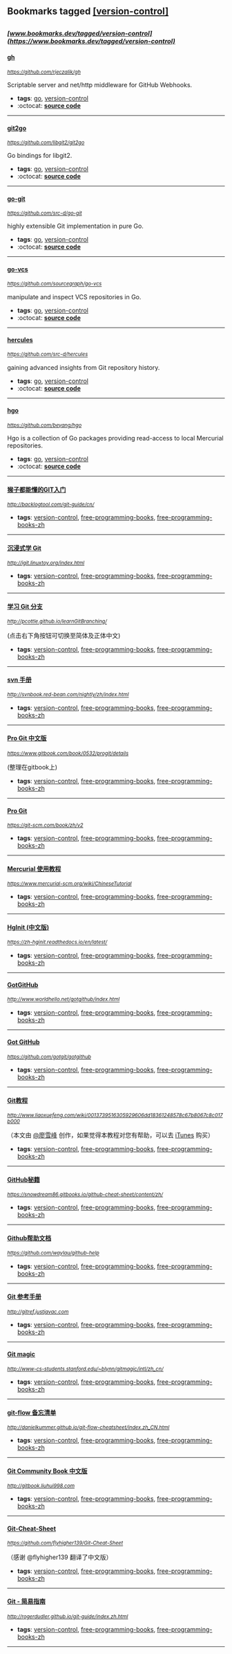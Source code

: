 ## Bookmarks tagged [[version-control]](https://www.bookmarks.dev?q=[version-control])

_<sup><sup>[www.bookmarks.dev/tagged/version-control](https://www.bookmarks.dev/tagged/version-control)</sup></sup>_
---
#### [gh](https://github.com/rjeczalik/gh)
_<sup>https://github.com/rjeczalik/gh</sup>_

Scriptable server and net/http middleware for GitHub Webhooks.
* **tags**: [go](../tagged/go.md), [version-control](../tagged/version-control.md)
* :octocat: **[source code](https://github.com/rjeczalik/gh)**
---
#### [git2go](https://github.com/libgit2/git2go)
_<sup>https://github.com/libgit2/git2go</sup>_

Go bindings for libgit2.
* **tags**: [go](../tagged/go.md), [version-control](../tagged/version-control.md)
* :octocat: **[source code](https://github.com/libgit2/git2go)**
---
#### [go-git](https://github.com/src-d/go-git)
_<sup>https://github.com/src-d/go-git</sup>_

highly extensible Git implementation in pure Go.
* **tags**: [go](../tagged/go.md), [version-control](../tagged/version-control.md)
* :octocat: **[source code](https://github.com/src-d/go-git)**
---
#### [go-vcs](https://github.com/sourcegraph/go-vcs)
_<sup>https://github.com/sourcegraph/go-vcs</sup>_

manipulate and inspect VCS repositories in Go.
* **tags**: [go](../tagged/go.md), [version-control](../tagged/version-control.md)
* :octocat: **[source code](https://github.com/sourcegraph/go-vcs)**
---
#### [hercules](https://github.com/src-d/hercules)
_<sup>https://github.com/src-d/hercules</sup>_

gaining advanced insights from Git repository history.
* **tags**: [go](../tagged/go.md), [version-control](../tagged/version-control.md)
* :octocat: **[source code](https://github.com/src-d/hercules)**
---
#### [hgo](https://github.com/beyang/hgo)
_<sup>https://github.com/beyang/hgo</sup>_

Hgo is a collection of Go packages providing read-access to local Mercurial repositories.
* **tags**: [go](../tagged/go.md), [version-control](../tagged/version-control.md)
* :octocat: **[source code](https://github.com/beyang/hgo)**
---
#### [猴子都能懂的GIT入门](http://backlogtool.com/git-guide/cn/)
_<sup>http://backlogtool.com/git-guide/cn/</sup>_

* **tags**: [version-control](../tagged/version-control.md), [free-programming-books](../tagged/free-programming-books.md), [free-programming-books-zh](../tagged/free-programming-books-zh.md)
---
#### [沉浸式学 Git](http://igit.linuxtoy.org/index.html)
_<sup>http://igit.linuxtoy.org/index.html</sup>_

* **tags**: [version-control](../tagged/version-control.md), [free-programming-books](../tagged/free-programming-books.md), [free-programming-books-zh](../tagged/free-programming-books-zh.md)
---
#### [学习 Git 分支](http://pcottle.github.io/learnGitBranching/)
_<sup>http://pcottle.github.io/learnGitBranching/</sup>_

(点击右下角按钮可切换至简体及正体中文)
* **tags**: [version-control](../tagged/version-control.md), [free-programming-books](../tagged/free-programming-books.md), [free-programming-books-zh](../tagged/free-programming-books-zh.md)
---
#### [svn 手册](http://svnbook.red-bean.com/nightly/zh/index.html)
_<sup>http://svnbook.red-bean.com/nightly/zh/index.html</sup>_

* **tags**: [version-control](../tagged/version-control.md), [free-programming-books](../tagged/free-programming-books.md), [free-programming-books-zh](../tagged/free-programming-books-zh.md)
---
#### [Pro Git 中文版](https://www.gitbook.com/book/0532/progit/details)
_<sup>https://www.gitbook.com/book/0532/progit/details</sup>_

(整理在gitbook上)
* **tags**: [version-control](../tagged/version-control.md), [free-programming-books](../tagged/free-programming-books.md), [free-programming-books-zh](../tagged/free-programming-books-zh.md)
---
#### [Pro Git](https://git-scm.com/book/zh/v2)
_<sup>https://git-scm.com/book/zh/v2</sup>_

* **tags**: [version-control](../tagged/version-control.md), [free-programming-books](../tagged/free-programming-books.md), [free-programming-books-zh](../tagged/free-programming-books-zh.md)
---
#### [Mercurial 使用教程](https://www.mercurial-scm.org/wiki/ChineseTutorial)
_<sup>https://www.mercurial-scm.org/wiki/ChineseTutorial</sup>_

* **tags**: [version-control](../tagged/version-control.md), [free-programming-books](../tagged/free-programming-books.md), [free-programming-books-zh](../tagged/free-programming-books-zh.md)
---
#### [HgInit (中文版)](https://zh-hginit.readthedocs.io/en/latest/)
_<sup>https://zh-hginit.readthedocs.io/en/latest/</sup>_

* **tags**: [version-control](../tagged/version-control.md), [free-programming-books](../tagged/free-programming-books.md), [free-programming-books-zh](../tagged/free-programming-books-zh.md)
---
#### [GotGitHub](http://www.worldhello.net/gotgithub/index.html)
_<sup>http://www.worldhello.net/gotgithub/index.html</sup>_

* **tags**: [version-control](../tagged/version-control.md), [free-programming-books](../tagged/free-programming-books.md), [free-programming-books-zh](../tagged/free-programming-books-zh.md)
---
#### [Got GitHub](https://github.com/gotgit/gotgithub)
_<sup>https://github.com/gotgit/gotgithub</sup>_

* **tags**: [version-control](../tagged/version-control.md), [free-programming-books](../tagged/free-programming-books.md), [free-programming-books-zh](../tagged/free-programming-books-zh.md)
---
#### [Git教程](http://www.liaoxuefeng.com/wiki/0013739516305929606dd18361248578c67b8067c8c017b000)
_<sup>http://www.liaoxuefeng.com/wiki/0013739516305929606dd18361248578c67b8067c8c017b000</sup>_

（本文由 [@廖雪峰](http://weibo.com/liaoxuefeng) 创作，如果觉得本教程对您有帮助，可以去 [iTunes](https://itunes.apple.com/cn/app/git-jiao-cheng/id876420437) 购买）
* **tags**: [version-control](../tagged/version-control.md), [free-programming-books](../tagged/free-programming-books.md), [free-programming-books-zh](../tagged/free-programming-books-zh.md)
---
#### [GitHub秘籍](https://snowdream86.gitbooks.io/github-cheat-sheet/content/zh/)
_<sup>https://snowdream86.gitbooks.io/github-cheat-sheet/content/zh/</sup>_

* **tags**: [version-control](../tagged/version-control.md), [free-programming-books](../tagged/free-programming-books.md), [free-programming-books-zh](../tagged/free-programming-books-zh.md)
---
#### [Github帮助文档](https://github.com/waylau/github-help)
_<sup>https://github.com/waylau/github-help</sup>_

* **tags**: [version-control](../tagged/version-control.md), [free-programming-books](../tagged/free-programming-books.md), [free-programming-books-zh](../tagged/free-programming-books-zh.md)
---
#### [Git 参考手册](http://gitref.justjavac.com)
_<sup>http://gitref.justjavac.com</sup>_

* **tags**: [version-control](../tagged/version-control.md), [free-programming-books](../tagged/free-programming-books.md), [free-programming-books-zh](../tagged/free-programming-books-zh.md)
---
#### [Git magic](http://www-cs-students.stanford.edu/~blynn/gitmagic/intl/zh_cn/)
_<sup>http://www-cs-students.stanford.edu/~blynn/gitmagic/intl/zh_cn/</sup>_

* **tags**: [version-control](../tagged/version-control.md), [free-programming-books](../tagged/free-programming-books.md), [free-programming-books-zh](../tagged/free-programming-books-zh.md)
---
#### [git-flow 备忘清单](http://danielkummer.github.io/git-flow-cheatsheet/index.zh_CN.html)
_<sup>http://danielkummer.github.io/git-flow-cheatsheet/index.zh_CN.html</sup>_

* **tags**: [version-control](../tagged/version-control.md), [free-programming-books](../tagged/free-programming-books.md), [free-programming-books-zh](../tagged/free-programming-books-zh.md)
---
#### [Git Community Book 中文版](http://gitbook.liuhui998.com)
_<sup>http://gitbook.liuhui998.com</sup>_

* **tags**: [version-control](../tagged/version-control.md), [free-programming-books](../tagged/free-programming-books.md), [free-programming-books-zh](../tagged/free-programming-books-zh.md)
---
#### [Git-Cheat-Sheet](https://github.com/flyhigher139/Git-Cheat-Sheet)
_<sup>https://github.com/flyhigher139/Git-Cheat-Sheet</sup>_

（感谢 @flyhigher139 翻译了中文版）
* **tags**: [version-control](../tagged/version-control.md), [free-programming-books](../tagged/free-programming-books.md), [free-programming-books-zh](../tagged/free-programming-books-zh.md)
---
#### [Git - 简易指南](http://rogerdudler.github.io/git-guide/index.zh.html)
_<sup>http://rogerdudler.github.io/git-guide/index.zh.html</sup>_

* **tags**: [version-control](../tagged/version-control.md), [free-programming-books](../tagged/free-programming-books.md), [free-programming-books-zh](../tagged/free-programming-books-zh.md)
---
